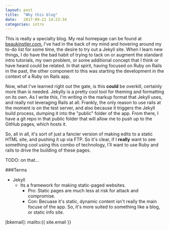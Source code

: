 ```yaml
---
layout: post
title:  "Why this blog"
date:   2017-09-21 14:23:34
categories: intro 
---
```

This is really a specialty blog. My real homepage can be found at [beaukinstler.com.][bkcom] 
I've had in the back of my mind and hovering around my to-do list for some time, the desire to try out a Jekyll site.  When I learn new things, I do have the bad habit of trying to tack on or augment the standard intro tutorials, my own problem, or some additional concept that I think or have heard could be related. In that spirit, having focused on Ruby on Rails in the past, the other component to this was starting the development in the context of a Ruby on Rails app.

Now, what I've learned right out the gate, is this __could__ be overkill, certainly more than is needed.  Jekylly is a pretty cool tool for theming and formatting on its own.  As I write this, I'm writing in the markup format that Jekyll uses, and really not leveraging Rails at all.  Frankly, the only reason to use rails at the moment is on the test server, and also because it triggers the Jekyll build process, dumping it into the "public" folder of the app.  From there, I have a git repo in that public folder that will allow me to push up to the GitHub pages, which hosts it.

So, all in all, it's sort of just a fancier version of making edits to a static 
HTML site, and pushing it up via FTP. So it's clear, if I __really__ want to see something cool using this combo of technology, I'll want to use Ruby and rails to drive the building of these pages.



TODO: on that...

###Terms

- Jekyll
    - Its a framework for making static-paged websites. 
        - Pro: Static pages are much less at risk for attack and compromise. 
        - Con: Becuase it's static, dynamic content isn't really the main focuse of the app.  So, it's more suited to something like a blog, or static info site.

[bklink]:      https://twitter.com/beaukinstler
[bklink-gh]:   https://github.com/beaukinstler
[bklink-about]: https://beaukinstler.com/about
[bkcom]:        http://beaukinstler.com 
[bkemail]:    mailto:{{ site.email }}